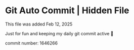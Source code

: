 # Git Auto Commit | Hidden File

This file was added Feb 12, 2025

Just for fun and keeping my daily git commit active 🤪

commit number: 1646266
